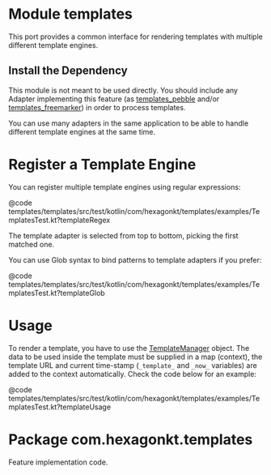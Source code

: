
# Module templates
This port provides a common interface for rendering templates with multiple different template
engines.

## Install the Dependency
This module is not meant to be used directly. You should include any Adapter implementing this
feature (as [templates_pebble] and/or [templates_freemarker]) in order to process templates.

You can use many adapters in the same application to be able to handle different template engines at
the same time.

[templates_pebble]: /templates_pebble/
[templates_freemarker]: /templates_freemarker/

# Register a Template Engine
You can register multiple template engines using regular expressions:

@code templates/templates/src/test/kotlin/com/hexagonkt/templates/examples/TemplatesTest.kt?templateRegex

The template adapter is selected from top to bottom, picking the first matched one.

You can use Glob syntax to bind patterns to template adapters if you prefer:

@code templates/templates/src/test/kotlin/com/hexagonkt/templates/examples/TemplatesTest.kt?templateGlob

# Usage
To render a template, you have to use the [TemplateManager] object. The data to be used inside the
template must be supplied in a map (context), the template URL and current time-stamp (`_template_`
and `_now_` variables) are added to the context automatically. Check the code below for an example:

@code templates/templates/src/test/kotlin/com/hexagonkt/templates/examples/TemplatesTest.kt?templateUsage

[TemplateManager]: /api/templates/com.hexagonkt.templates/-template-manager/index.html

# Package com.hexagonkt.templates
Feature implementation code.
